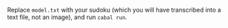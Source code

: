 Replace `model.txt` with your sudoku (which you will have transcribed into a text file, not an image), and run `cabal run`.
